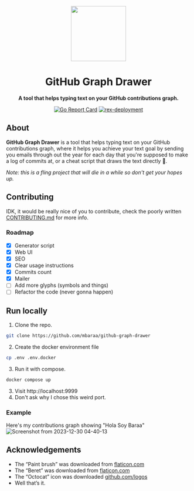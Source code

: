 <div align="center">
  <a href="https://github-graph-drawer.mbaraa.com" target="_blank"><img src="https://github-graph-drawer.mbaraa.com/resources/logo.png" width="150" /></a>

  <h1>GitHub Graph Drawer</h1>
  <p>
    <strong>A tool that helps typing text on your GitHub contributions graph.</strong>
  </p>
  <p>
<!--     <a href="https://godoc.org/github.com/mbaraa/github-graph-drawer"><img alt="GoDoc" src="https://godoc.org/github.com/mbaraa/github-graph-drawer?status.png"/></a> -->
    <a href="https://goreportcard.com/report/github.com/mbaraa/github-graph-drawer"><img alt="Go Report Card" src="https://goreportcard.com/badge/github.com/mbaraa/github-graph-drawer"/></a>
    <a href="https://github.com/mbaraa/github-graph-drawer/actions/workflows/rex-deployment.yml"><img alt="rex-deployment" src="https://github.com/mbaraa/github-graph-drawer/actions/workflows/rex-deployment.yml/badge.svg"/></a>
  </p>
</div>

## About

**GitHub Graph Drawer** is a tool that helps typing text on your GitHub contributions graph, where it helps you achieve your text goal by sending you emails through out the year for each day that you're supposed to make a log of commits at, or a cheat script that draws the text directly 👀.

_Note: this is a fling project that will die in a while so don't get your hopes up._

## Contributing

IDK, it would be really nice of you to contribute, check the poorly written [CONTRIBUTING.md](/CONTRIBUTING.md) for more info.

### Roadmap

- [x] Generator script
- [x] Web UI
- [x] SEO
- [x] Clear usage instructions
- [x] Commits count
- [x] Mailer
- [ ] Add more glyphs (symbols and things)
- [ ] Refactor the code (never gonna happen)

## Run locally

1. Clone the repo.

```bash
git clone https://github.com/mbaraa/github-graph-drawer
```

2. Create the docker environment file

```bash
cp .env .env.docker
```

3. Run it with compose.

```bash
docker compose up
```

3. Visit http://localhost:9999
4. Don't ask why I chose this weird port.

### Example

Here's my contributions graph showing "Hola Soy Baraa"
![Screenshot from 2023-12-30 04-40-13](https://github.com/mbaraa/github-graph-drawer/assets/26228836/4306149c-7f14-41d1-9e81-a34a6e861a44)

## Acknowledgements
- The “Paint brush” was downloaded from [flaticon.com](https://www.flaticon.com/free-icons/paint-brush)
- The “Beret” was downloaded from [flaticon.com](https://www.flaticon.com/free-icons/beret)
- The “Octocat” icon was downloaded [github.com/logos](https://github.com/logos)
- Well that’s it.
